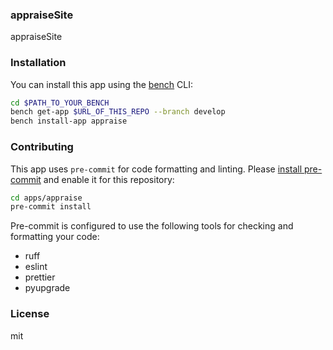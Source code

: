 ### appraiseSite

appraiseSite

### Installation

You can install this app using the [bench](https://github.com/frappe/bench) CLI:

```bash
cd $PATH_TO_YOUR_BENCH
bench get-app $URL_OF_THIS_REPO --branch develop
bench install-app appraise
```

### Contributing

This app uses `pre-commit` for code formatting and linting. Please [install pre-commit](https://pre-commit.com/#installation) and enable it for this repository:

```bash
cd apps/appraise
pre-commit install
```

Pre-commit is configured to use the following tools for checking and formatting your code:

- ruff
- eslint
- prettier
- pyupgrade

### License

mit
